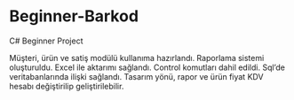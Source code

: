 # Beginner-Barkod
 C# Beginner Project
 
 
 Müşteri, ürün ve  satiş modülü kullanıma hazırlandı.
Raporlama sistemi oluşturuldu. Excel ile aktarımı sağlandı.
Control komutları dahil edildi.
Sql’de veritabanlarında ilişki sağlandı.
Tasarım yönü, rapor ve ürün fiyat KDV hesabı değiştirilip geliştirilebilir.

